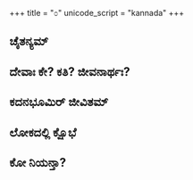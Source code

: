+++
title = "೦"
unicode_script = "kannada"
+++

<div class="js_include" url="/kannada/padya/DVG/kagga/vishvAsa-prastuti/001.md"  newLevelForH1="2" includeTitle="true"> </div>  

## ಚೈತನ್ಯಮ್
<div class="js_include" url="/kannada/padya/DVG/kagga/vishvAsa-prastuti/002.md"  newLevelForH1="2" includeTitle="true"> </div>  
<div class="js_include" url="/kannada/padya/DVG/kagga/vishvAsa-prastuti/003.md"  newLevelForH1="2" includeTitle="true"> </div>  

## ದೇವಾಃ ಕೇ? ಕತಿ? ಜೀವನಾರ್ಥಃ?
<div class="js_include" url="/kannada/padya/DVG/kagga/vishvAsa-prastuti/004.md"  newLevelForH1="2" includeTitle="true"> </div>  
<div class="js_include" url="/kannada/padya/DVG/kagga/vishvAsa-prastuti/005.md"  newLevelForH1="2" includeTitle="true"> </div>  
<div class="js_include" url="/kannada/padya/DVG/kagga/vishvAsa-prastuti/006.md"  newLevelForH1="2" includeTitle="true"> </div>  
<div class="js_include" url="/kannada/padya/DVG/kagga/vishvAsa-prastuti/007.md"  newLevelForH1="2" includeTitle="true"> </div>  
<div class="js_include" url="/kannada/padya/DVG/kagga/vishvAsa-prastuti/008.md"  newLevelForH1="2" includeTitle="true"> </div>  


## ಕದನಭೂಮಿರ್ ಜೀವಿತಮ್
<div class="js_include" url="/kannada/padya/DVG/kagga/vishvAsa-prastuti/009.md"  newLevelForH1="2" includeTitle="true"> </div>  

<div class="js_include" url="/kannada/padya/DVG/kagga/vishvAsa-prastuti/010.md"  newLevelForH1="2" includeTitle="true"> </div>  

<div class="js_include" url="/kannada/padya/DVG/kagga/vishvAsa-prastuti/011.md"  newLevelForH1="2" includeTitle="true"> </div>  

<div class="js_include" url="/kannada/padya/DVG/kagga/vishvAsa-prastuti/012.md"  newLevelForH1="2" includeTitle="true"> </div>  

<div class="js_include" url="/kannada/padya/DVG/kagga/vishvAsa-prastuti/013.md"  newLevelForH1="2" includeTitle="true"> </div>  

<div class="js_include" url="/kannada/padya/DVG/kagga/vishvAsa-prastuti/014.md"  newLevelForH1="2" includeTitle="true"> </div>  

## ಲೋಕದಲ್ಲಿ ಕ್ಷೊಭೆ
<div class="js_include" url="/kannada/padya/DVG/kagga/vishvAsa-prastuti/015.md"  newLevelForH1="2" includeTitle="true"> </div>  
<div class="js_include" url="/kannada/padya/DVG/kagga/vishvAsa-prastuti/016.md"  newLevelForH1="2" includeTitle="true"> </div>  
<div class="js_include" url="/kannada/padya/DVG/kagga/vishvAsa-prastuti/017.md"  newLevelForH1="2" includeTitle="true"> </div>  
<div class="js_include" url="/kannada/padya/DVG/kagga/vishvAsa-prastuti/018.md"  newLevelForH1="2" includeTitle="true"> </div>  

## ಕೋ ನಿಯನ್ತಾ?
<div class="js_include" url="/kannada/padya/DVG/kagga/vishvAsa-prastuti/019.md"  newLevelForH1="2" includeTitle="true"> </div>  
<div class="js_include" url="/kannada/padya/DVG/kagga/vishvAsa-prastuti/020.md"  newLevelForH1="2" includeTitle="true"> </div>  
<div class="js_include" url="/kannada/padya/DVG/kagga/vishvAsa-prastuti/021.md"  newLevelForH1="2" includeTitle="true"> </div>  



